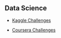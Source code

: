 ## Data Science

* [Kaggle Challenges](https://github.com/marciogualtieri/DataScience/tree/master/kaggle)

* [Coursera Challenges](https://github.com/marciogualtieri/DataScience/tree/master/coursera)
